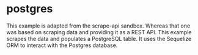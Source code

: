 # postgres

This example is adapted from the scrape-api sandbox. Whereas that one was based on scraping data and providing it as a REST API. This example scrapes the data and populates a PostgreSQL table. It uses the Sequelize ORM to interact with the Postgres database.

